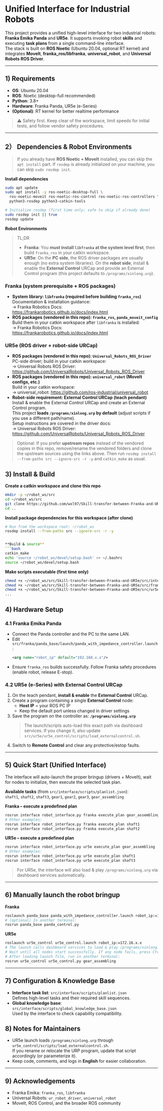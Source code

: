 # Unified Interface for Industrial Robots

This project provides a unified high-level interface for two industrial robots: **Franka Emika Panda** and **UR5e**. It supports invoking robot **skills** and executing **task plans** from a single command-line interface.  
The stack is built on **ROS Noetic** (Ubuntu 20.04, optional RT kernel) and integrates **MoveIt**, **franka_ros/libfranka**, **universal_robot**, and **Universal Robots ROS Driver**.

---

## 1) Requirements

- **OS**: Ubuntu 20.04  
- **ROS**: Noetic (desktop-full recommended)  
- **Python**: 3.8+  
- **Hardware**: Franka Panda, UR5e (e-Series)  
- **(Optional)**: RT kernel for better realtime performance

> ⚠️ Safety first. Keep clear of the workspace, limit speeds for initial tests, and follow vendor safety procedures.

---

## 2） Dependencies & Robot Environments


> If you already have **ROS Noetic + MoveIt** installed, you can skip the `apt install` part.
> If `rosdep` is already initialized on your machine, you can skip `sudo rosdep init`.

**Install dependencies**
```bash
sudo apt update
sudo apt install -y ros-noetic-desktop-full \
  ros-noetic-moveit ros-noetic-ros-control ros-noetic-ros-controllers \
  python3-rosdep python3-catkin-tools

# Initialize rosdep (first time only; safe to skip if already done)
sudo rosdep init || true
rosdep update
```

**Robot Environments**

> TL;DR  
> - **Franka**: You **must install `libfranka` at the system level first**, then build `franka_ros` in your catkin workspace.  
> - **UR5e**: On the **PC side**, the ROS driver packages are usually enough (no extra system libraries). On the **robot side**, install & enable the **External Control** URCap and provide an External Control program (this project defaults to `/programs/xinlong.urp`).

### Franka (system prerequisite + ROS packages)
- **System library: `libfranka` (required before building `franka_ros`)**  
  Documentation & installation guidance:  
  → Franka Robotics Docs: https://frankarobotics.github.io/docs/index.html
- **ROS packages (vendored in this repo): `franka_ros`, `panda_moveit_config`**  
  Build them in your catkin workspace after `libfranka` is installed:  
  → Franka Robotics Docs: https://frankarobotics.github.io/docs/index.html

### UR5e (ROS driver + robot-side URCap)
- **ROS packages (vendored in this repo): `Universal_Robots_ROS_Driver`**  
  PC-side driver; build in your catkin workspace:  
  → Universal Robots ROS Driver: https://github.com/UniversalRobots/Universal_Robots_ROS_Driver
- **ROS packages (vendored in this repo): `universal_robot` (MoveIt configs, etc.)**  
  Build in your catkin workspace:  
  → universal_robot: https://github.com/ros-industrial/universal_robot
- **Robot-side requirement: External Control URCap (teach pendant)**  
  Install & enable the External Control URCap and create an External Control program.  
  This project **loads `/programs/xinlong.urp` by default** (adjust scripts if you use a different path/name).  
  Setup instructions are covered in the driver docs:  
  → Universal Robots ROS Driver: https://github.com/UniversalRobots/Universal_Robots_ROS_Driver

> Optional: If you prefer **upstream repos** instead of the vendored copies in this repo, remove/rename the vendored folders and clone the upstream sources using the links above. Then run `rosdep install --from-paths src --ignore-src -r -y` and `catkin_make` as usual.


## 3) Install & Build

**Create a catkin workspace and clone this repo**
```bash
mkdir -p ~/robot_ws/src
cd ~/robot_ws/src
git clone https://github.com/wxl97/Skill-transfer-between-Franka-and-UR5e.git
cd ..
```

**Install package dependencies for this workspace (after clone)**
```bash
# Run from the workspace root: ~/robot_ws
rosdep install --from-paths src --ignore-src -r -y


**Build & source**
```bash
catkin_make
echo 'source ~/robot_ws/devel/setup.bash' >> ~/.bashrc
source ~/robot_ws/devel/setup.bash
```

**Make scripts executable (first time only)**
```bash
chmod +x ~/robot_ws/src/Skill-transfer-between-Franka-and-UR5e/src/interface/scripts/robot_interface.py
chmod +x ~/robot_ws/src/Skill-transfer-between-Franka-and-UR5e/src/franka/panda_base/scripts/panda_control.py
chmod +x ~/robot_ws/src/Skill-transfer-between-Franka-and-UR5e/src/ur5e/ur5e_control/scripts/ur5e_control.py
...
```




## 4) Hardware Setup

### 4.1 Franka Emika Panda
- Connect the Panda controller and the PC to the same LAN.
- Edit `src/franka/panda_base/launch/panda_with_impedance_controller.launch`:
  ```xml
  <arg name="robot_ip" default="192.168.x.x"/>
  ```
- Ensure `franka_ros` builds successfully. Follow Franka safety procedures (enable robot, release E-stop).

### 4.2 UR5e (e-Series) with External Control URCap
1. On the teach pendant, **install & enable** the **External Control** URCap.  
2. Create a program containing a single **External Control** node:
   - **Host IP** = your ROS PC IP  
   - Keep the default port unless changed in driver settings
3. Save the program on the controller as: **`/programs/xinlong.urp`**  
   > The launch/scripts auto-load this exact path via dashboard services. If you change it, also update `src/ur5e/ur5e_control/scripts/load_externalcontrol.sh`.
4. Switch to **Remote Control** and clear any protective/estop faults.

---

## 5) Quick Start (Unified Interface)

The interface will auto-launch the proper bringup (drivers + MoveIt), wait for nodes to initialize, then execute the selected task plan.

**Available tasks** (from `src/interface/scripts/planlist.json`):  
`shaft1`, `shaft2`, `shaft3`, `gear1`, `gear2`, `gear3`, `gear_assembling`

**Franka – execute a predefined plan**
```bash
rosrun interface robot_interface.py franka execute_plan gear_assembling
# Other examples:
rosrun interface robot_interface.py franka execute_plan shaft1
rosrun interface robot_interface.py franka execute_plan shaft2
```

**UR5e – execute a predefined plan**
```bash
rosrun interface robot_interface.py ur5e execute_plan gear_assembling
# Other examples:
rosrun interface robot_interface.py ur5e execute_plan shaft1
rosrun interface robot_interface.py ur5e execute_plan shaft3
```

> For UR5e, the interface will also load & play `/programs/xinlong.urp` via dashboard services automatically.

---

## 6) Manually launch the robot bringup

**Franka**
```bash
roslaunch panda_base panda_with_impedance_controller.launch robot_ip:=192.168.x.x
# (optional) In another terminal:
rosrun panda_base panda_control.py
```

**UR5e**
```bash
roslaunch ur5e_control ur5e_control.launch robot_ip:=172.16.x.x
# The launch calls dashboard services to load & play /programs/xinlong.urp automatically.
# Wait until all nodes start successfully. If any node fails, press Ctrl+C and relaunch.
# After loading launch file, run in another terminal:
rosrun ur5e_control ur5e_control.py gear_assembling
```

---

## 7) Configuration & Knowledge Base

- **Interface task list**: `src/interface/scripts/planlist.json`  
  Defines high-level tasks and their required skill sequences.
- **Global knowledge base**: `src/interface/scripts/global_knowledge_base.json`  
  Used by the interface to check capability compatibility.




## 8) Notes for Maintainers

- UR5e launch loads `/programs/xinlong.urp` through `ur5e_control/scripts/load_externalcontrol.sh`.  
  If you rename or relocate the URP program, update that script accordingly (or parameterize it).
- Keep code, comments, and logs in **English** for easier collaboration.

---

## 9) Acknowledgements

- Franka Emika: `franka_ros`, `libfranka`  
- Universal Robots: `ur_robot_driver`, `universal_robot`  
- MoveIt, ROS Control, and the broader ROS community
